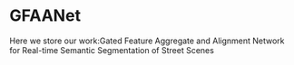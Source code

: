# GFAANet
Here we store our work:Gated Feature Aggregate and Alignment Network for Real-time Semantic Segmentation of Street Scenes
